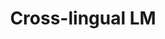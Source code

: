 ---
layout: named_collection
collection_name: cross-lingual-lm
title: Cross-lingual LM
permalink: /cross-lingual-lm/
---